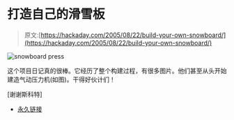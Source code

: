 # 打造自己的滑雪板

> 原文:[https://hackaday.com/2005/08/22/build-your-own-snowboard/](https://hackaday.com/2005/08/22/build-your-own-snowboard/)

![snowboard press](../Images/b8a442f2b1fc676570d839e09c0623da.png)

这个项目日记真的很棒。它经历了整个构建过程，有很多图片。他们甚至从头开始建造气动压力机(如图)。干得好伙计们！

[谢谢斯科特]

*   [永久链接](http://www.grafsnowboards.com/)
